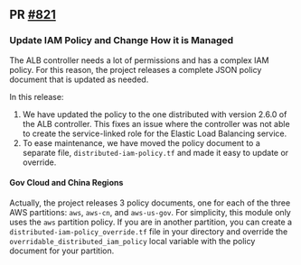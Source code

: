 ## PR [#821](https://github.com/cloudposse/terraform-aws-components/pull/821)

### Update IAM Policy and Change How it is Managed

The ALB controller needs a lot of permissions and has a complex IAM policy. For this reason, the project releases a
complete JSON policy document that is updated as needed.

In this release:

1. We have updated the policy to the one distributed with version 2.6.0 of the ALB controller. This fixes an issue where
   the controller was not able to create the service-linked role for the Elastic Load Balancing service.
2. To ease maintenance, we have moved the policy document to a separate file, `distributed-iam-policy.tf` and made it
   easy to update or override.

#### Gov Cloud and China Regions

Actually, the project releases 3 policy documents, one for each of the three AWS partitions: `aws`, `aws-cn`, and
`aws-us-gov`. For simplicity, this module only uses the `aws` partition policy. If you are in another partition, you can
create a `distributed-iam-policy_override.tf` file in your directory and override the
`overridable_distributed_iam_policy` local variable with the policy document for your partition.
